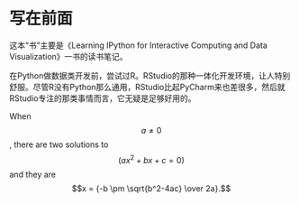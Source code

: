 写在前面
=======

这本“书”主要是《Learning IPython for Interactive Computing and Data Visualization》一书的读书笔记。

在Python做数据类开发前，尝试过R。RStudio的那种一体化开发环境，让人特别舒服。尽管R没有Python那么通用，RStudio比起PyCharm来也差很多，然后就RStudio专注的那类事情而言，它无疑是足够好用的。



When $$a \ne 0$$, there are two solutions to $$(ax^2 + bx + c = 0)$$ and they are
$$x = {-b \pm \sqrt{b^2-4ac} \over 2a}.$$

